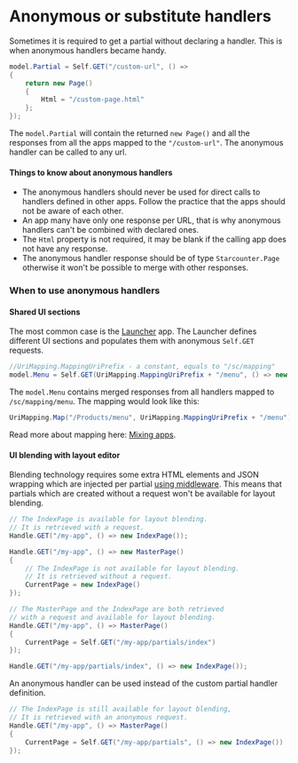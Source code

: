 # Anonymous or substitute handlers

Sometimes it is required to get a partial without declaring a handler. This is when anonymous handlers became handy.

```cs
model.Partial = Self.GET("/custom-url", () =>
{
    return new Page()
    {
        Html = "/custom-page.html"
    };
});
```

The `model.Partial` will contain the returned `new Page()` and all the responses from all the apps mapped to the `"/custom-url"`. The anonymous handler can be called to any url.

#### Things to know about anonymous handlers

- The anonymous handlers should never be used for direct calls to handlers defined in other apps. Follow the practice that the apps should not be aware of each other.
- An app many have only one response per URL, that is why anonymous handlers can't be combined with declared ones.
- The `Html` property is not required, it may be blank if the calling app does not have any response.
- The anonymous handler response should be of type `Starcounter.Page` otherwise it won't be possible to merge with other responses.

### When to use anonymous handlers

#### Shared UI sections

The most common case is the [Launcher](https://github.com/StarcounterPrefabs/Launcher) app. The Launcher defines different UI sections and populates them with anonymous `Self.GET` requests.

```cs
//UriMapping.MappingUriPrefix - a constant, equals to "/sc/mapping"
model.Menu = Self.GET(UriMapping.MappingUriPrefix + "/menu", () => new Page());
```


The `model.Menu` contains merged responses from all handlers mapped to `/sc/mapping/menu`. The mapping would look like this:

```cs
UriMapping.Map("/Products/menu", UriMapping.MappingUriPrefix + "/menu");
```

Read more about mapping here: [Mixing apps](/guides/mapping-and-blending/mapping-and-blending.html).

#### UI blending with layout editor

Blending technology requires some extra HTML elements and JSON wrapping which are injected per partial [using middleware](/guides/network/using-middleware.html). This means that partials which are created without a request won't be available for layout blending.

```cs
// The IndexPage is available for layout blending.
// It is retrieved with a request.
Handle.GET("/my-app", () => new IndexPage());
```

```cs
Handle.GET("/my-app", () => new MasterPage()
{
    // The IndexPage is not available for layout blending.
    // It is retrieved without a request.
    CurrentPage = new IndexPage()
});
```

```cs
// The MasterPage and the IndexPage are both retrieved
// with a request and available for layout blending.
Handle.GET("/my-app", () => MasterPage()
{
    CurrentPage = Self.GET("/my-app/partials/index")
});

Handle.GET("/my-app/partials/index", () => new IndexPage());
```

An anonymous handler can be used instead of the custom partial handler definition.

```cs
// The IndexPage is still available for layout blending,
// It is retrieved with an anonymous request.
Handle.GET("/my-app", () => MasterPage()
{
    CurrentPage = Self.GET("/my-app/partials", () => new IndexPage())
});
```

